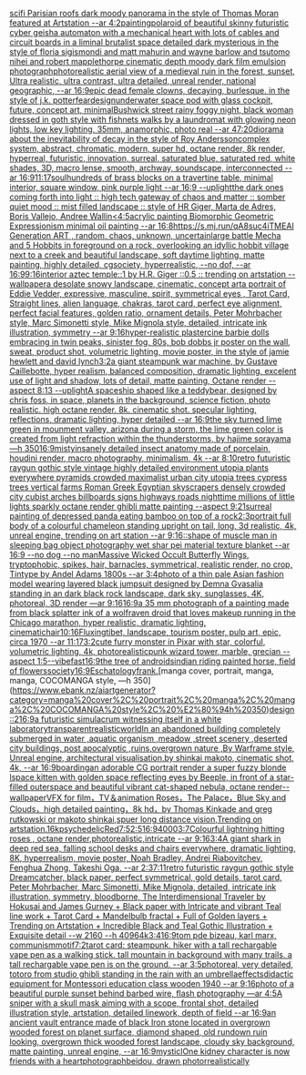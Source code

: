 [scifi Parisian roofs dark moody panorama in the style of Thomas Moran featured at Artstation --ar 4:2](https://www.ebank.nz/aiartgenerator?category=scifi%20Parisian%20roofs%20dark%20moody%20panorama%20in%20the%20style%20of%20Thomas%20Moran%20featured%20at%20Artstation%20--ar%204%3A2)[painting](https://www.ebank.nz/aiartgenerator?category=painting)[polaroid of beautiful skinny futuristic cyber geisha automaton with a mechanical heart with lots of cables and circuit boards in a liminal brutalist space detailed dark mysterious in the style of floria sigismondi and matt mahurin and wayne barlow and tsutomo nihei and robert mapplethorpe cinematic depth moody dark film emulsion photograph](https://www.ebank.nz/aiartgenerator?category=polaroid%20of%20beautiful%20skinny%20futuristic%20cyber%20geisha%20automaton%20with%20a%20mechanical%20heart%20with%20lots%20of%20cables%20and%20circuit%20boards%20in%20a%20liminal%20brutalist%20space%20detailed%20dark%20mysterious%20in%20the%20style%20of%20floria%20sigismondi%20and%20matt%20mahurin%20and%20wayne%20barlow%20and%20tsutomo%20nihei%20and%20robert%20mapplethorpe%20cinematic%20depth%20moody%20dark%20film%20emulsion%20photograph)[photorealistic aerial view of a medieval ruin in the forest, sunset, Ultra realistic, ultra contrast, ultra detailed, unreal render, national geographic, --ar 16:9](https://www.ebank.nz/aiartgenerator?category=photorealistic%20aerial%20view%20of%20a%20medieval%20ruin%20in%20the%20forest%2C%20sunset%2C%20Ultra%20realistic%2C%20ultra%20contrast%2C%20ultra%20detailed%2C%20unreal%20render%2C%20national%20geographic%2C%20--ar%2016%3A9)[epic dead female clowns, decaying, burlesque.  in the style of j.k. potter](https://www.ebank.nz/aiartgenerator?category=epic%20dead%20female%20clowns%2C%20decaying%2C%20burlesque.%20%20in%20the%20style%20of%20j.k.%20potter)[fear](https://www.ebank.nz/aiartgenerator?category=fear)[design](https://www.ebank.nz/aiartgenerator?category=design)[underwater space pod with glass cockpit, future, concept art, minimal](https://www.ebank.nz/aiartgenerator?category=underwater%20space%20pod%20with%20glass%20cockpit%2C%20future%2C%20concept%20art%2C%20minimal)[Bushwick street rainy foggy night, black woman dressed in goth style with fishnets walks by a laundromat with glowing neon lights, low key lighting,  35mm, anamorphic, photo real --ar 47:20](https://www.ebank.nz/aiartgenerator?category=Bushwick%20street%20rainy%20foggy%20night%2C%20black%20woman%20dressed%20in%20goth%20style%20with%20fishnets%20walks%20by%20a%20laundromat%20with%20glowing%20neon%20lights%2C%20low%20key%20lighting%2C%20%2035mm%2C%20anamorphic%2C%20photo%20real%20--ar%2047%3A20)[diorama about the inevitability of decay in the style of Roy Andersson](https://www.ebank.nz/aiartgenerator?category=diorama%20about%20the%20inevitability%20of%20decay%20in%20the%20style%20of%20Roy%20Andersson)[complex system, abstract, chromatic, modern, super hd, octane render, 8k render, hyperreal, futuristic, innovation, surreal, saturated blue, saturated red, white shades, 3D, macro lense, smooth, archway, soundscape, interconnected --ar 16:9](https://www.ebank.nz/aiartgenerator?category=complex%20system%2C%20abstract%2C%20chromatic%2C%20modern%2C%20super%20hd%2C%20octane%20render%2C%208k%20render%2C%20hyperreal%2C%20futuristic%2C%20innovation%2C%20surreal%2C%20saturated%20blue%2C%20saturated%20red%2C%20white%20shades%2C%203D%2C%20macro%20lense%2C%20smooth%2C%20archway%2C%20soundscape%2C%20interconnected%20--ar%2016%3A9)[11:17](https://www.ebank.nz/aiartgenerator?category=11%3A17)[soul](https://www.ebank.nz/aiartgenerator?category=soul)[hundreds of brass blocks on a travertine table, minimal interior, square window, pink purple light --ar 16:9 --uplight](https://www.ebank.nz/aiartgenerator?category=hundreds%20of%20brass%20blocks%20on%20a%20travertine%20table%2C%20minimal%20interior%2C%20square%20window%2C%20pink%20purple%20light%20--ar%2016%3A9%20--uplight)[the dark ones coming forth into light :: high tech gateway of chaos and matter :: somber quiet mood :: mist filled landscape :: style of HR Giger, Marta de Adres, Boris Vallejo,  Andree Wallin](https://www.ebank.nz/aiartgenerator?category=the%20dark%20ones%20coming%20forth%20into%20light%20%3A%3A%20high%20tech%20gateway%20of%20chaos%20and%20matter%20%3A%3A%20somber%20quiet%20mood%20%3A%3A%20mist%20filled%20landscape%20%3A%3A%20style%20of%20HR%20Giger%2C%20Marta%20de%20Adres%2C%20Boris%20Vallejo%2C%20%20Andree%20Wallin)[<4:5](https://www.ebank.nz/aiartgenerator?category=%3C4%3A5)[acrylic painting Biomorphic Geometric Expressionism minimal oil painting --ar 16:8](https://www.ebank.nz/aiartgenerator?category=acrylic%20painting%20Biomorphic%20Geometric%20Expressionism%20minimal%20oil%20painting%20--ar%2016%3A8)[<https://s.mj.run/qA8suc4iTME>](https://www.ebank.nz/aiartgenerator?category=%3Chttps%3A//s.mj.run/qA8suc4iTME%3E)[AI Generation ART , random, chaos, unknown, uncertain](https://www.ebank.nz/aiartgenerator?category=AI%20Generation%20ART%20%2C%20random%2C%20chaos%2C%20unknown%2C%20uncertain)[large battle Mecha and 5 Hobbits in foreground on a rock, overlooking an idyllic hobbit village next to a creek and beautiful landscape, soft daytime lighting, matte painting, highly detailed, cgsociety, hyperrealistic, --no dof, --ar 16:9](https://www.ebank.nz/aiartgenerator?category=large%20battle%20Mecha%20and%205%20Hobbits%20in%20foreground%20on%20a%20rock%2C%20overlooking%20an%20idyllic%20hobbit%20village%20next%20to%20a%20creek%20and%20beautiful%20landscape%2C%20soft%20daytime%20lighting%2C%20matte%20painting%2C%20highly%20detailed%2C%20cgsociety%2C%20hyperrealistic%2C%20--no%20dof%2C%20--ar%2016%3A9)[9:16](https://www.ebank.nz/aiartgenerator?category=9%3A16)[interior aztec temple::1 by H.R. Giger ::0.5 :: trending on artstation --wallpaper](https://www.ebank.nz/aiartgenerator?category=interior%20aztec%20temple%3A%3A1%20by%20H.R.%20Giger%20%3A%3A0.5%20%3A%3A%20trending%20on%20artstation%20--wallpaper)[a desolate snowy landscape, cinematic, concept art](https://www.ebank.nz/aiartgenerator?category=a%20desolate%20snowy%20landscape%2C%20cinematic%2C%20concept%20art)[a portrait of Eddie Vedder, expressive, masculine, spirit, symmetrical eyes , Tarot Card, Straight lines, alien language, chakras, tarot card, perfect eye alignment, perfect facial features, golden ratio, ornament details, Peter Mohrbacher style, Marc Simonetti style, Mike Mignola style, detailed, intricate ink illustration, symmetry --ar 9:16](https://www.ebank.nz/aiartgenerator?category=a%20portrait%20of%20Eddie%20Vedder%2C%20expressive%2C%20masculine%2C%20spirit%2C%20symmetrical%20eyes%20%2C%20Tarot%20Card%2C%20Straight%20lines%2C%20alien%20language%2C%20chakras%2C%20tarot%20card%2C%20perfect%20eye%20alignment%2C%20perfect%20facial%20features%2C%20golden%20ratio%2C%20ornament%20details%2C%20Peter%20Mohrbacher%20style%2C%20Marc%20Simonetti%20style%2C%20Mike%20Mignola%20style%2C%20detailed%2C%20intricate%20ink%20illustration%2C%20symmetry%20--ar%209%3A16)[hyper-realistic plastercine barbie dolls embracing in twin peaks, sinister fog, 80s,  bob dobbs jr poster on the wall, sweat, product shot, volumetric lighting, movie poster, in the style of jamie hewlett and david lynch](https://www.ebank.nz/aiartgenerator?category=hyper-realistic%20plastercine%20barbie%20dolls%20embracing%20in%20twin%20peaks%2C%20sinister%20fog%2C%2080s%2C%20%20bob%20dobbs%20jr%20poster%20on%20the%20wall%2C%20sweat%2C%20product%20shot%2C%20volumetric%20lighting%2C%20movie%20poster%2C%20in%20the%20style%20of%20jamie%20hewlett%20and%20david%20lynch)[3:2](https://www.ebank.nz/aiartgenerator?category=3%3A2)[a giant steampunk war machine, by Gustave Caillebotte, hyper realism, balanced composition, dramatic lighting, excelent use of light and shadow, lots of detail, matte painting, Octane render --aspect 8:13 --uplight](https://www.ebank.nz/aiartgenerator?category=a%20giant%20steampunk%20war%20machine%2C%20by%20Gustave%20Caillebotte%2C%20hyper%20realism%2C%20balanced%20composition%2C%20dramatic%20lighting%2C%20excelent%20use%20of%20light%20and%20shadow%2C%20lots%20of%20detail%2C%20matte%20painting%2C%20Octane%20render%20--aspect%208%3A13%20--uplight)[A spaceship shaped like a teddybear, designed by chris foss, in space, planets in the background, science fiction, photo realistic. high octane render. 8k. cinematic shot. specular lighting, reflections, dramatic lighting, hyper detailed --ar 16:9](https://www.ebank.nz/aiartgenerator?category=A%20spaceship%20shaped%20like%20a%20teddybear%2C%20designed%20by%20chris%20foss%2C%20in%20space%2C%20planets%20in%20the%20background%2C%20science%20fiction%2C%20photo%20realistic.%20high%20octane%20render.%208k.%20cinematic%20shot.%20specular%20lighting%2C%20reflections%2C%20dramatic%20lighting%2C%20hyper%20detailed%20--ar%2016%3A9)[the sky turned lime green in mounment valley, arizona during a storm, the lime green color is created from light refraction within the thunderstorms, by hajime sorayama —h 350](https://www.ebank.nz/aiartgenerator?category=the%20sky%20turned%20lime%20green%20in%20mounment%20valley%2C%20arizona%20during%20a%20storm%2C%20the%20lime%20green%20color%20is%20created%20from%20light%20refraction%20within%20the%20thunderstorms%2C%20by%20hajime%20sorayama%20%E2%80%94h%20350)[16:9](https://www.ebank.nz/aiartgenerator?category=16%3A9)[misty](https://www.ebank.nz/aiartgenerator?category=misty)[insanely detailed insect anatomy made of porcelain, houdini render, macro photography,  minimalism, 4k --ar 8:10](https://www.ebank.nz/aiartgenerator?category=insanely%20detailed%20insect%20anatomy%20made%20of%20porcelain%2C%20houdini%20render%2C%20macro%20photography%2C%20%20minimalism%2C%204k%20--ar%208%3A10)[retro futuristic raygun gothic style vintage highly detailed environment utopia plants everywhere pyramids crowded maximalist urban city utopia trees cypress trees vertical farms Roman Greek Egyptian skyscrapers densely crowded city cubist arches billboards signs highways roads nighttime millions of little lights sparkly octane render ghibli matte painting --aspect 9:21](https://www.ebank.nz/aiartgenerator?category=retro%20futuristic%20raygun%20gothic%20style%20vintage%20highly%20detailed%20environment%20utopia%20plants%20everywhere%20pyramids%20crowded%20maximalist%20urban%20city%20utopia%20trees%20cypress%20trees%20vertical%20farms%20Roman%20Greek%20Egyptian%20skyscrapers%20densely%20crowded%20city%20cubist%20arches%20billboards%20signs%20highways%20roads%20nighttime%20millions%20of%20little%20lights%20sparkly%20octane%20render%20ghibli%20matte%20painting%20--aspect%209%3A21)[surreal painting of depressed panda eating bamboo on top of a rock](https://www.ebank.nz/aiartgenerator?category=surreal%20painting%20of%20depressed%20panda%20eating%20bamboo%20on%20top%20of%20a%20rock)[2:3](https://www.ebank.nz/aiartgenerator?category=2%3A3)[portrait full body of a colourful chameleon standing upright on tail, long, 3d realistic, 4k, unreal engine, trending on art station --ar 9:16](https://www.ebank.nz/aiartgenerator?category=portrait%20full%20body%20of%20a%20colourful%20chameleon%20standing%20upright%20on%20tail%2C%20long%2C%203d%20realistic%2C%204k%2C%20unreal%20engine%2C%20trending%20on%20art%20station%20--ar%209%3A16)[::](https://www.ebank.nz/aiartgenerator?category=%3A%3A)[shape of muscle man in sleeping bag object photography wet shar pei material texture blanket --ar 16:9 --no dog --no man](https://www.ebank.nz/aiartgenerator?category=shape%20of%20muscle%20man%20in%20sleeping%20bag%20object%20photography%20wet%20shar%20pei%20material%20texture%20blanket%20--ar%2016%3A9%20--no%20dog%20--no%20man)[Massive Wicked Occult Butterfly Wings, tryptophobic, spikes, hair, barnacles, symmetrical, realistic render, no crop, Tintype by Andel Adams 1800s --ar 3:4](https://www.ebank.nz/aiartgenerator?category=Massive%20Wicked%20Occult%20Butterfly%20Wings%2C%20tryptophobic%2C%20spikes%2C%20hair%2C%20barnacles%2C%20symmetrical%2C%20realistic%20render%2C%20no%20crop%2C%20Tintype%20by%20Andel%20Adams%201800s%20--ar%203%3A4)[photo of a thin pale Asian fashion model wearing layered black jumpsuit designed by Demna Gvasalia standing in an dark black rock landscape, dark sky, sunglasses, 4K, photoreal, 3D render —ar 9:16](https://www.ebank.nz/aiartgenerator?category=photo%20of%20a%20thin%20pale%20Asian%20fashion%20model%20wearing%20layered%20black%20jumpsuit%20designed%20by%20Demna%20Gvasalia%20standing%20in%20an%20dark%20black%20rock%20landscape%2C%20dark%20sky%2C%20sunglasses%2C%204K%2C%20photoreal%2C%203D%20render%20%E2%80%94ar%209%3A16)[16:9](https://www.ebank.nz/aiartgenerator?category=16%3A9)[a 35 mm photograph of a painting made from black splatter ink of a wolf](https://www.ebank.nz/aiartgenerator?category=a%2035%20mm%20photograph%20of%20a%20painting%20made%20from%20black%20splatter%20ink%20of%20a%20wolf)[raven droid that loves makeup running in the Chicago marathon, hyper realistic, dramatic lighting, cinematic](https://www.ebank.nz/aiartgenerator?category=raven%20droid%20that%20loves%20makeup%20running%20in%20the%20Chicago%20marathon%2C%20hyper%20realistic%2C%20dramatic%20lighting%2C%20cinematic)[hair](https://www.ebank.nz/aiartgenerator?category=hair)[10:16](https://www.ebank.nz/aiartgenerator?category=10%3A16)[Fluxing](https://www.ebank.nz/aiartgenerator?category=Fluxing)[tibet, landscape, tourism poster, pulp art, epic, circa 1970 --ar 11:17](https://www.ebank.nz/aiartgenerator?category=tibet%2C%20landscape%2C%20tourism%20poster%2C%20pulp%20art%2C%20epic%2C%20circa%201970%20--ar%2011%3A17)[3:2](https://www.ebank.nz/aiartgenerator?category=3%3A2)[cute furry monster in Pixar with star, colorful, volumetric lighting, 4k, photorealistic](https://www.ebank.nz/aiartgenerator?category=cute%20furry%20monster%20in%20Pixar%20with%20star%2C%20colorful%2C%20volumetric%20lighting%2C%204k%2C%20photorealistic)[punk wizard tower, marble, grecian --aspect 1:5](https://www.ebank.nz/aiartgenerator?category=punk%20wizard%20tower%2C%20marble%2C%20grecian%20--aspect%201%3A5)[--vibefast](https://www.ebank.nz/aiartgenerator?category=--vibefast)[16:9](https://www.ebank.nz/aiartgenerator?category=16%3A9)[the tree of androids](https://www.ebank.nz/aiartgenerator?category=the%20tree%20of%20androids)[indian riding painted horse, field of flowers](https://www.ebank.nz/aiartgenerator?category=indian%20riding%20painted%20horse%2C%20field%20of%20flowers)[society](https://www.ebank.nz/aiartgenerator?category=society)[16:9](https://www.ebank.nz/aiartgenerator?category=16%3A9)[Eschatology](https://www.ebank.nz/aiartgenerator?category=Eschatology)[frank.](https://www.ebank.nz/aiartgenerator?category=frank.)[manga cover, portrait, manga, manga, COCOMANGA style, —h 350](https://www.ebank.nz/aiartgenerator?category=manga%20cover%2C%20portrait%2C%20manga%2C%20manga%2C%20COCOMANGA%20style%2C%20%E2%80%94h%20350)[design::2](https://www.ebank.nz/aiartgenerator?category=design%3A%3A2)[16:9](https://www.ebank.nz/aiartgenerator?category=16%3A9)[a futuristic simulacrum witnessing itself in a white laboratory](https://www.ebank.nz/aiartgenerator?category=a%20futuristic%20simulacrum%20witnessing%20itself%20in%20a%20white%20laboratory)[transparent](https://www.ebank.nz/aiartgenerator?category=transparent)[realistic](https://www.ebank.nz/aiartgenerator?category=realistic)[world](https://www.ebank.nz/aiartgenerator?category=world)[In an abandoned building completely submerged in water ,aquatic organism ,meadow ,street scenery ,deserted city buildings, post apocalyptic ,ruins,overgrown nature ,By Warframe style, Unreal engine, architectural visualisation,by shinkai makoto, cinematic shot, 4k, --ar 16:9](https://www.ebank.nz/aiartgenerator?category=In%20an%20abandoned%20building%20completely%20submerged%20in%20water%20%2Caquatic%20organism%20%2Cmeadow%20%2Cstreet%20scenery%20%2Cdeserted%20city%20buildings%2C%20post%20apocalyptic%20%2Cruins%2Covergrown%20nature%20%2CBy%20Warframe%20style%2C%20Unreal%20engine%2C%20architectural%20visualisation%2Cby%20shinkai%20makoto%2C%20cinematic%20shot%2C%204k%2C%20--ar%2016%3A9)[boarding](https://www.ebank.nz/aiartgenerator?category=boarding)[an adorable CG portrait render a super fuzzy blonde lspace kitten with golden space reflecting eyes  by Beeple, in front of a star-filled outerspace and beautiful vibrant cat-shaped nebula, octane render](https://www.ebank.nz/aiartgenerator?category=an%20adorable%20CG%20portrait%20render%20a%20super%20fuzzy%20blonde%20lspace%20kitten%20with%20golden%20space%20reflecting%20eyes%20%20by%20Beeple%2C%20in%20front%20of%20a%20star-filled%20outerspace%20and%20beautiful%20vibrant%20cat-shaped%20nebula%2C%20octane%20render)[--wallpaper](https://www.ebank.nz/aiartgenerator?category=--wallpaper)[VFX for film，TV＆animation Roses，The Palace，Blue Sky and Clouds，high detailed painting，8k hd，by Thomas Kinkade and greg rutkowski or makoto shinkai,spuer long distance vision,Trending on artstation.16k](https://www.ebank.nz/aiartgenerator?category=VFX%20for%20film%EF%BC%8CTV%EF%BC%86animation%20Roses%EF%BC%8CThe%20Palace%EF%BC%8CBlue%20Sky%20and%20Clouds%EF%BC%8Chigh%20detailed%20painting%EF%BC%8C8k%20hd%EF%BC%8Cby%20Thomas%20Kinkade%20and%20greg%20rutkowski%20or%20makoto%20shinkai%2Cspuer%20long%20distance%20vision%2CTrending%20on%20artstation.16k)[psychedelic](https://www.ebank.nz/aiartgenerator?category=psychedelic)[Red](https://www.ebank.nz/aiartgenerator?category=Red)[7:5](https://www.ebank.nz/aiartgenerator?category=7%3A5)[2:5](https://www.ebank.nz/aiartgenerator?category=2%3A5)[16:9](https://www.ebank.nz/aiartgenerator?category=16%3A9)[4000](https://www.ebank.nz/aiartgenerator?category=4000)[3:7](https://www.ebank.nz/aiartgenerator?category=3%3A7)[Colourful lightning hitting roses , octane render,photorealistic,intricate --ar 9:16](https://www.ebank.nz/aiartgenerator?category=Colourful%20lightning%20hitting%20roses%20%2C%20octane%20render%2Cphotorealistic%2Cintricate%20--ar%209%3A16)[3:4](https://www.ebank.nz/aiartgenerator?category=3%3A4)[A giant shark in deep red sea, falling school desks and chairs everywhere, dramatic lighting, 8K, hyperrealism, movie poster, Noah Bradley, Andrei Riabovitchev, Fenghua Zhong, Takeshi Oga, --ar 2:3](https://www.ebank.nz/aiartgenerator?category=A%20giant%20shark%20in%20deep%20red%20sea%2C%20falling%20school%20desks%20and%20chairs%20everywhere%2C%20dramatic%20lighting%2C%208K%2C%20hyperrealism%2C%20movie%20poster%2C%20Noah%20Bradley%2C%20Andrei%20Riabovitchev%2C%20Fenghua%20Zhong%2C%20Takeshi%20Oga%2C%20--ar%202%3A3)[7:11](https://www.ebank.nz/aiartgenerator?category=7%3A11)[retro futuristic raygun gothic style ](https://www.ebank.nz/aiartgenerator?category=retro%20futuristic%20raygun%20gothic%20style%20)[Dreamcatcher, black paper, perfect symmetrical, gold details, tarot card, Peter Mohrbacher, Marc Simonetti, Mike Mignola, detailed, intricate ink illustration, symmetry, bloodborne, The Interdimensional Traveler by Hokusai and James Gurney + Black paper with Intricate and vibrant Teal line work + Tarot Card + Mandelbulb fractal + Full of Golden layers + Trending on Artstation + Incredible Black and Teal Gothic Illustration + Exquisite detail --w 2160 --h 4096](https://www.ebank.nz/aiartgenerator?category=Dreamcatcher%2C%20black%20paper%2C%20perfect%20symmetrical%2C%20gold%20details%2C%20tarot%20card%2C%20Peter%20Mohrbacher%2C%20Marc%20Simonetti%2C%20Mike%20Mignola%2C%20detailed%2C%20intricate%20ink%20illustration%2C%20symmetry%2C%20bloodborne%2C%20The%20Interdimensional%20Traveler%20by%20Hokusai%20and%20James%20Gurney%20%2B%20Black%20paper%20with%20Intricate%20and%20vibrant%20Teal%20line%20work%20%2B%20Tarot%20Card%20%2B%20Mandelbulb%20fractal%20%2B%20Full%20of%20Golden%20layers%20%2B%20Trending%20on%20Artstation%20%2B%20Incredible%20Black%20and%20Teal%20Gothic%20Illustration%20%2B%20Exquisite%20detail%20--w%202160%20--h%204096)[4k](https://www.ebank.nz/aiartgenerator?category=4k)[3:4](https://www.ebank.nz/aiartgenerator?category=3%3A4)[16:9](https://www.ebank.nz/aiartgenerator?category=16%3A9)[tom pde bizeau, karl marx, communism](https://www.ebank.nz/aiartgenerator?category=tom%20pde%20bizeau%2C%20karl%20marx%2C%20communism)[motif](https://www.ebank.nz/aiartgenerator?category=motif)[7:2](https://www.ebank.nz/aiartgenerator?category=7%3A2)[tarot card: steampunk. hiker with a tall rechargable vape pen as a walking stick. tall mountain in background with many trails. a tall rechargable vape pen is on the ground. --ar 3:5](https://www.ebank.nz/aiartgenerator?category=tarot%20card%3A%20steampunk.%20hiker%20with%20a%20tall%20rechargable%20vape%20pen%20as%20a%20walking%20stick.%20tall%20mountain%20in%20background%20with%20many%20trails.%20a%20tall%20rechargable%20vape%20pen%20is%20on%20the%20ground.%20--ar%203%3A5)[photoreal, very detailed, totoro from studio ghibli standing in the rain with an umbrella](https://www.ebank.nz/aiartgenerator?category=photoreal%2C%20very%20detailed%2C%20totoro%20from%20studio%20ghibli%20standing%20in%20the%20rain%20with%20an%20umbrella)[effects](https://www.ebank.nz/aiartgenerator?category=effects)[didactic equipment for Montessori education class wooden 1940 --ar 9:16](https://www.ebank.nz/aiartgenerator?category=didactic%20equipment%20for%20Montessori%20education%20class%20wooden%201940%20--ar%209%3A16)[photo of a beautiful purple sunset behind barbed wire, flash photography —ar 4:5](https://www.ebank.nz/aiartgenerator?category=photo%20of%20a%20beautiful%20purple%20sunset%20behind%20barbed%20wire%2C%20flash%20photography%20%E2%80%94ar%204%3A5)[A sniper with a skull mask aiming with a scope, frontal shot, detailed illustration style, artstation, detailed linework, depth of field --ar 16:9](https://www.ebank.nz/aiartgenerator?category=A%20sniper%20with%20a%20skull%20mask%20aiming%20with%20a%20scope%2C%20frontal%20shot%2C%20detailed%20illustration%20style%2C%20artstation%2C%20detailed%20linework%2C%20depth%20of%20field%20--ar%2016%3A9)[an ancient vault entrance made of black Iron stone located in overgrown wooded forest on planet surface, diamond shaped, old rundown ruin looking, overgrown thick wooded forest landscape, cloudy sky background, matte painting, unreal engine, --ar 16:9](https://www.ebank.nz/aiartgenerator?category=an%20ancient%20vault%20entrance%20made%20of%20black%20Iron%20stone%20located%20in%20overgrown%20wooded%20forest%20on%20planet%20surface%2C%20diamond%20shaped%2C%20old%20rundown%20ruin%20looking%2C%20overgrown%20thick%20wooded%20forest%20landscape%2C%20cloudy%20sky%20background%2C%20matte%20painting%2C%20unreal%20engine%2C%20--ar%2016%3A9)[mysticl](https://www.ebank.nz/aiartgenerator?category=mysticl)[One kidney character is now friends with a heart](https://www.ebank.nz/aiartgenerator?category=One%20kidney%20character%20is%20now%20friends%20with%20a%20heart)[photograph](https://www.ebank.nz/aiartgenerator?category=photograph)[beidou, drawn photorrealistically](https://www.ebank.nz/aiartgenerator?category=beidou%2C%20drawn%20photorrealistically)